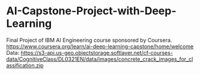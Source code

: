 # AI-Capstone-Project-with-Deep-Learning
Final Project of IBM AI Engineering course sponsored by Coursera.
https://www.coursera.org/learn/ai-deep-learning-capstone/home/welcome
Data:
https://s3-api.us-geo.objectstorage.softlayer.net/cf-courses-data/CognitiveClass/DL0321EN/data/images/concrete_crack_images_for_classification.zip
